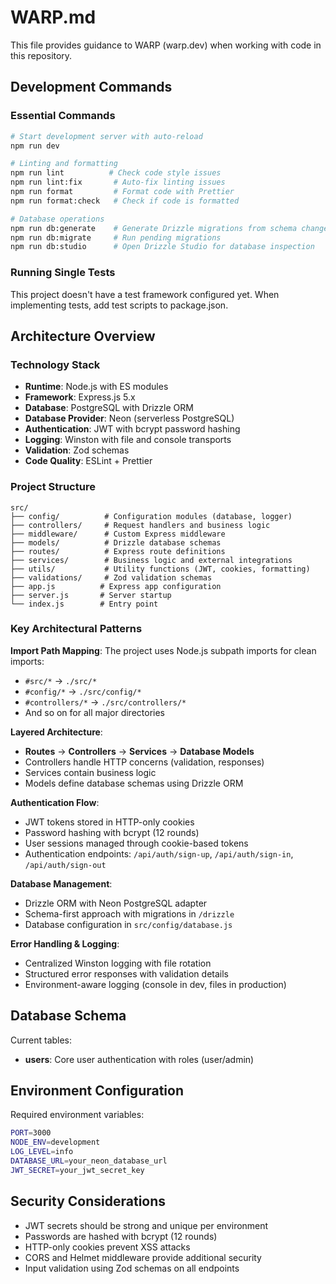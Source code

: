# WARP.md

This file provides guidance to WARP (warp.dev) when working with code in this repository.

## Development Commands

### Essential Commands

```bash
# Start development server with auto-reload
npm run dev

# Linting and formatting
npm run lint          # Check code style issues
npm run lint:fix       # Auto-fix linting issues
npm run format         # Format code with Prettier
npm run format:check   # Check if code is formatted

# Database operations
npm run db:generate    # Generate Drizzle migrations from schema changes
npm run db:migrate     # Run pending migrations
npm run db:studio      # Open Drizzle Studio for database inspection
```

### Running Single Tests

This project doesn't have a test framework configured yet. When implementing tests, add test scripts to package.json.

## Architecture Overview

### Technology Stack

- **Runtime**: Node.js with ES modules
- **Framework**: Express.js 5.x
- **Database**: PostgreSQL with Drizzle ORM
- **Database Provider**: Neon (serverless PostgreSQL)
- **Authentication**: JWT with bcrypt password hashing
- **Logging**: Winston with file and console transports
- **Validation**: Zod schemas
- **Code Quality**: ESLint + Prettier

### Project Structure

```
src/
├── config/          # Configuration modules (database, logger)
├── controllers/     # Request handlers and business logic
├── middleware/      # Custom Express middleware
├── models/          # Drizzle database schemas
├── routes/          # Express route definitions
├── services/        # Business logic and external integrations
├── utils/           # Utility functions (JWT, cookies, formatting)
├── validations/     # Zod validation schemas
├── app.js          # Express app configuration
├── server.js       # Server startup
└── index.js        # Entry point
```

### Key Architectural Patterns

**Import Path Mapping**: The project uses Node.js subpath imports for clean imports:

- `#src/*` → `./src/*`
- `#config/*` → `./src/config/*`
- `#controllers/*` → `./src/controllers/*`
- And so on for all major directories

**Layered Architecture**:

- **Routes** → **Controllers** → **Services** → **Database Models**
- Controllers handle HTTP concerns (validation, responses)
- Services contain business logic
- Models define database schemas using Drizzle ORM

**Authentication Flow**:

- JWT tokens stored in HTTP-only cookies
- Password hashing with bcrypt (12 rounds)
- User sessions managed through cookie-based tokens
- Authentication endpoints: `/api/auth/sign-up`, `/api/auth/sign-in`, `/api/auth/sign-out`

**Database Management**:

- Drizzle ORM with Neon PostgreSQL adapter
- Schema-first approach with migrations in `/drizzle`
- Database configuration in `src/config/database.js`

**Error Handling & Logging**:

- Centralized Winston logging with file rotation
- Structured error responses with validation details
- Environment-aware logging (console in dev, files in production)

## Database Schema

Current tables:

- **users**: Core user authentication with roles (user/admin)

## Environment Configuration

Required environment variables:

```bash
PORT=3000
NODE_ENV=development
LOG_LEVEL=info
DATABASE_URL=your_neon_database_url
JWT_SECRET=your_jwt_secret_key
```

## Security Considerations

- JWT secrets should be strong and unique per environment
- Passwords are hashed with bcrypt (12 rounds)
- HTTP-only cookies prevent XSS attacks
- CORS and Helmet middleware provide additional security
- Input validation using Zod schemas on all endpoints
